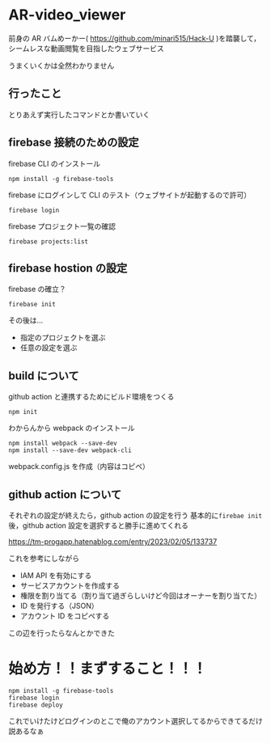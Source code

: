 # AR-video_viewer

前身の AR バムめーかー( https://github.com/minari515/Hack-U )を踏襲して，
シームレスな動画閲覧を目指したウェブサービス

うまくいくかは全然わかりません

## 行ったこと

とりあえず実行したコマンドとか書いていく

## firebase 接続のための設定

firebase CLI のインストール

```
npm install -g firebase-tools
```

firebase にログインして CLI のテスト（ウェブサイトが起動するので許可）

```
firebase login
```

firebase プロジェクト一覧の確認

```
firebase projects:list
```

## firebase hostion の設定

firebase の確立？

```
firebase init
```

その後は…

- 指定のプロジェクトを選ぶ
- 任意の設定を選ぶ

## build について

github action と連携するためにビルド環境をつくる

```
npm init
```

わからんから webpack のインストール

```
npm install webpack --save-dev
npm install --save-dev webpack-cli
```

webpack.config.js を作成（内容はコピペ）

## github action について

それぞれの設定が終えたら，github action の設定を行う
基本的に`firebae init`後，github action 設定を選択すると勝手に進めてくれる

https://tm-progapp.hatenablog.com/entry/2023/02/05/133737

これを参考にしながら

- IAM API を有効にする
- サービスアカウントを作成する
- 権限を割り当てる（割り当て過ぎらしいけど今回はオーナーを割り当てた）
- ID を発行する（JSON）
- アカウント ID をコピペする

この辺を行ったらなんとかできた

# 始め方！！まずすること！！！

```
npm install -g firebase-tools
firebase login
firebase deploy
```

これでいけたけどログインのとこで俺のアカウント選択してるからできてるだけ説あるなぁ
